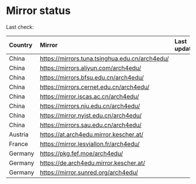 <script src="./time.js"></script>
# Mirror status
Last check: <script type="text/javascript">localize(1721327237.6939533);</script>

|Country|Mirror|Last update|
|:------|:-----|:----------|
|China|https://mirrors.tuna.tsinghua.edu.cn/arch4edu/|<script type="text/javascript">localize(1721284507);</script>|
|China|https://mirrors.aliyun.com/arch4edu/|<script type="text/javascript">localize(1721284507);</script>|
|China|https://mirrors.bfsu.edu.cn/arch4edu/|<script type="text/javascript">localize(1721284507);</script>|
|China|https://mirrors.cernet.edu.cn/arch4edu/|<script type="text/javascript">localize(1721284507);</script>|
|China|https://mirror.iscas.ac.cn/arch4edu/|<script type="text/javascript">localize(1721284507);</script>|
|China|https://mirrors.nju.edu.cn/arch4edu/|<script type="text/javascript">localize(1721241925);</script>|
|China|https://mirror.nyist.edu.cn/arch4edu/|<script type="text/javascript">localize(1721284507);</script>|
|China|https://mirrors.sau.edu.cn/arch4edu/|<script type="text/javascript">localize(1721284507);</script>|
|Austria|https://at.arch4edu.mirror.kescher.at/|<script type="text/javascript">localize(1721284507);</script>|
|France|https://mirror.lesviallon.fr/arch4edu/|<script type="text/javascript">localize(1721284507);</script>|
|Germany|https://pkg.fef.moe/arch4edu/|<script type="text/javascript">localize(1721284507);</script>|
|Germany|https://de.arch4edu.mirror.kescher.at/|<script type="text/javascript">localize(1721284507);</script>|
|Germany|https://mirror.sunred.org/arch4edu/|<script type="text/javascript">localize(1721284507);</script>|

<script src="./tablefilter/tablefilter.js"></script>
<script src="./table.js"></script>